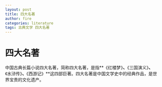 ```yaml
---
layout: post
title: 四大名著
author: fire
categories: literature 
tags: 古典文学 四大名著
---
```


四大名著
===

中国古典长篇小说四大名著，简称四大名著，是指**《红楼梦》**、**《三国演义》**、**《水浒传》**、**《西游记》**这四部巨著。四大名著是中国文学史中的经典作品，是世界宝贵的文化遗产。